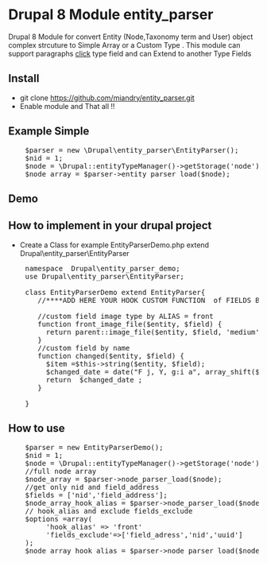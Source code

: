# Drupal 8 Module entity_parser
Drupal 8 Module for convert Entity (Node,Taxonomy term and User) object complex strcuture to Simple Array or a Custom Type .
This module can support paragraphs <a target='_blank' href='https://www.drupal.org/project/paragraphs'>click</a> type field and can Extend to another Type Fields 
 
## Install 
 - git clone https://github.com/miandry/entity_parser.git 
 - Enable module and That all !!
 
## Example Simple
<pre>
    $parser = new \Drupal\entity_parser\EntityParser();
    $nid = 1;
    $node = \Drupal::entityTypeManager()->getStorage('node')->load($nid);
    $node_array = $parser->entity_parser_load($node); 
</pre> 
## Demo 

## How to implement in your drupal project

- Create a Class for example EntityParserDemo.php extend  Drupal\entity_parser\EntityParser
<pre>
    namespace  Drupal\entity_parser_demo;
    use Drupal\entity_parser\EntityParser;

    class EntityParserDemo extend EntityParser{
       //****ADD HERE YOUR HOOK CUSTOM FUNCTION  of FIELDS BY NAME OR BY FIELD TYPE *****//
       
       //custom field image type by ALIAS = front
       function front_image_file($entity, $field) {
         return parent::image_file($entity, $field, 'medium');
       }
       //custom field by name
       function changed($entity, $field) {
         $item =$this->string($entity, $field);
         $changed_date = date("F j, Y, g:i a", array_shift($item));
         return  $changed_date ;
       }

    }
</pre>    
## How to use 
<pre>
    $parser = new EntityParserDemo();
    $nid = 1;
    $node = \Drupal::entityTypeManager()->getStorage('node')->load($nid);
    //full node array
    $node_array = $parser->node_parser_load($node);
    //get only nid and field_address
    $fields = ['nid','field_address'];
    $node_array_hook_alias = $parser->node_parser_load($node,fields);
    // hook_alias and exclude fields_exclude
    $options =array(
         'hook_alias' => 'front'
         'fields_exclude'=>['field_adress','nid','uuid']
    );
    $node_array_hook_alias = $parser->node_parser_load($node,array(),$options);
</pre> 
